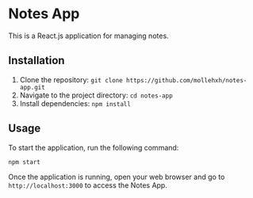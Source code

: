 # Notes App

This is a React.js application for managing notes.

## Installation

1. Clone the repository: `git clone https://github.com/mollehxh/notes-app.git`
2. Navigate to the project directory: `cd notes-app`
3. Install dependencies: `npm install`

## Usage

To start the application, run the following command:

```shell
npm start
```

Once the application is running, open your web browser and go to `http://localhost:3000` to access the Notes App.
